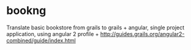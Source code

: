 # bookng

Translate basic bookstore from grails to grails + angular, single project application, using angular 2 profile + http://guides.grails.org/angular2-combined/guide/index.html
